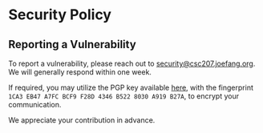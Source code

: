 # Security Policy

## Reporting a Vulnerability

To report a vulnerability, please reach out to <security@csc207.joefang.org>. We will generally respond within one week.

If required, you may utilize the PGP key available [here](https://joefang.org/pgp), with the fingerprint `1CA3 EB47 A7FC BCF9 F28D 4346 B522 8030 A919 B27A`, to encrypt your communication.

We appreciate your contribution in advance.
